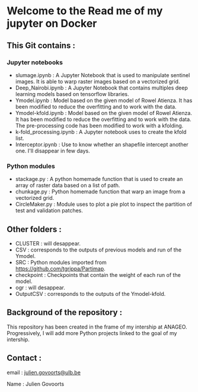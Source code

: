 # Welcome to the Read me of my jupyter on Docker
## This Git contains :
### Jupyter notebooks

- slumage.ipynb : A Jupyter Notebook that is used to manipulate sentinel images. It is able to warp raster images based on a vectorized grid.
- Deep_Nairobi.ipynb : A Jupyter Notebook that contains multiples deep learning models based on tensorflow libraries.
- Ymodel.ipynb : Model based on the given model of Rowel Atienza. It has been modified to reduce the overfitting and to work with the data.
- Ymodel-kfold.ipynb : Model based on the given model of Rowel Atienza. It has been modified to reduce the overfitting and to work with the data. The pre-processing code has been modified to work with a kfolding.
- k-fold_processing.ipynb : A Jupyter notebook uses to create the kfold list.
- Interceptor.ipynb : Use to know whether an shapefile intercept another one. I'll disappear in few days.


### Python modules

- stackage.py : A python homemade function that is used to create an array of raster data based on a list of path.
- chunkage.py : Python homemade function that warp an image from a vectorized grid.
- CircleMaker.py : Module uses to plot a pie plot to inspect the partition of test and validation patches.

## Other folders :

- CLUSTER : will desappear.
- CSV : corresponds to the outputs of previous models and run of the Ymodel.
- SRC : Python modules imported from https://github.com/tgrippa/Partimap.
- checkpoint : Checkpoints that contain the weight of each run of the model.
- ogr : will desappear.
- OutputCSV : corresponds to the outputs of the Ymodel-kfold.

## Background of the repository : 

This repository has been created in the frame of my intership at ANAGEO. Progressively, I will add more Python projects linked to the goal of my intership.

## Contact :

email : julien.govoorts@ulb.be

Name : Julien Govoorts

